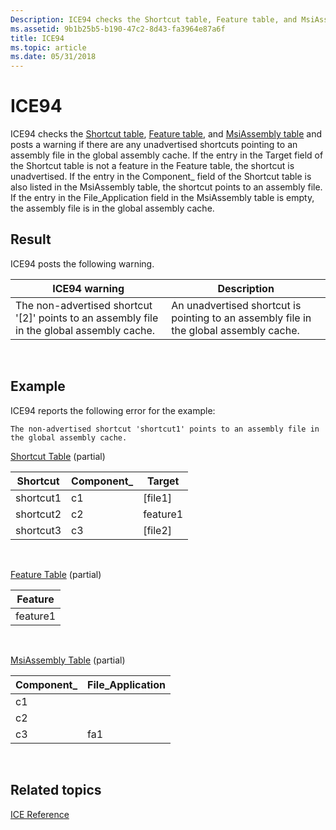 ```yaml
---
Description: ICE94 checks the Shortcut table, Feature table, and MsiAssembly table and posts a warning if there are any unadvertised shortcuts pointing to an assembly file in the global assembly cache.
ms.assetid: 9b1b25b5-b190-47c2-8d43-fa3964e87a6f
title: ICE94
ms.topic: article
ms.date: 05/31/2018
---
```


# ICE94

ICE94 checks the [Shortcut table](shortcut-table.md), [Feature table](feature-table.md), and [MsiAssembly table](msiassembly-table.md) and posts a warning if there are any unadvertised shortcuts pointing to an assembly file in the global assembly cache. If the entry in the Target field of the Shortcut table is not a feature in the Feature table, the shortcut is unadvertised. If the entry in the Component\_ field of the Shortcut table is also listed in the MsiAssembly table, the shortcut points to an assembly file. If the entry in the File\_Application field in the MsiAssembly table is empty, the assembly file is in the global assembly cache.

## Result

ICE94 posts the following warning.



| ICE94 warning                                                                                | Description                                                                            |
|----------------------------------------------------------------------------------------------|----------------------------------------------------------------------------------------|
| The non-advertised shortcut '\[2\]' points to an assembly file in the global assembly cache. | An unadvertised shortcut is pointing to an assembly file in the global assembly cache. |



 

## Example

ICE94 reports the following error for the example:

``` syntax
The non-advertised shortcut 'shortcut1' points to an assembly file in the global assembly cache.
```

[Shortcut Table](shortcut-table.md) (partial)



| Shortcut  | Component\_ | Target    |
|-----------|-------------|-----------|
| shortcut1 | c1          | \[file1\] |
| shortcut2 | c2          | feature1  |
| shortcut3 | c3          | \[file2\] |



 

[Feature Table](feature-table.md) (partial)



| Feature  |
|----------|
| feature1 |



 

[MsiAssembly Table](msiassembly-table.md) (partial)



| Component\_ | File\_Application |
|-------------|-------------------|
| c1          |                   |
| c2          |                   |
| c3          | fa1               |



 

## Related topics

<dl> <dt>

[ICE Reference](ice-reference.md)
</dt> </dl>

 

 



